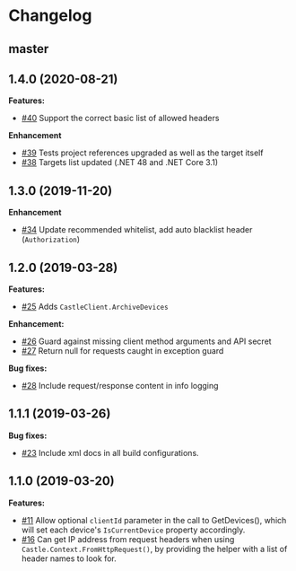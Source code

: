 # Changelog

## master

## 1.4.0 (2020-08-21)

**Features:**

- [#40](https://github.com/castle/castle-dotnet/pull/40) Support the correct basic list of allowed headers

**Enhancement**

- [#39](https://github.com/castle/castle-dotnet/pull/39) Tests project references upgraded as well as the target itself
- [#38](https://github.com/castle/castle-dotnet/pull/38) Targets list updated (.NET 48 and .NET Core 3.1)

## 1.3.0 (2019-11-20)

**Enhancement**

- [#34](https://github.com/castle/castle-dotnet/pull/34) Update recommended whitelist, add auto blacklist header (`Authorization`)

## 1.2.0 (2019-03-28)

**Features:**
- [#25](https://github.com/castle/castle-dotnet/pull/25) Adds `CastleClient.ArchiveDevices`

**Enhancement:**
- [#26](https://github.com/castle/castle-dotnet/pull/26) Guard against missing client method arguments and API secret
- [#27](https://github.com/castle/castle-dotnet/pull/27) Return null for requests caught in exception guard

**Bug fixes:**
- [#28](https://github.com/castle/castle-dotnet/pull/28) Include request/response content in info logging

## 1.1.1 (2019-03-26)

**Bug fixes:**
- [#23](https://github.com/castle/castle-dotnet/pull/23) Include xml docs in all build configurations.

## 1.1.0 (2019-03-20)

**Features:**
- [#11](https://github.com/castle/castle-dotnet/pull/11) Allow optional `clientId` parameter in the call to GetDevices(), which will set each device's `IsCurrentDevice` property accordingly.
- [#16](https://github.com/castle/castle-dotnet/pull/16) Can get IP address from request headers when using `Castle.Context.FromHttpRequest()`, by providing the helper with a list of header names to look for.